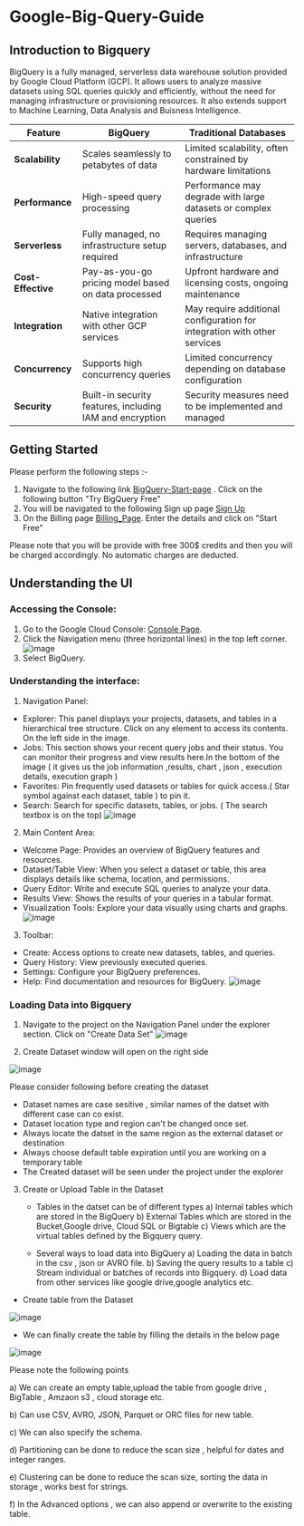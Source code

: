 # Google-Big-Query-Guide

## Introduction to Bigquery

BigQuery is a fully managed, serverless data warehouse solution provided by Google Cloud Platform (GCP). It allows users to analyze massive datasets using SQL queries quickly and efficiently, without the need for managing infrastructure or provisioning resources. It also extends support to Machine Learning, Data Analysis and Buisness Intelligence.

| Feature            | BigQuery                             | Traditional Databases               |
|--------------------|--------------------------------------|------------------------------------|
| **Scalability**    | Scales seamlessly to petabytes of data | Limited scalability, often constrained by hardware limitations |
| **Performance**    | High-speed query processing           | Performance may degrade with large datasets or complex queries |
| **Serverless**     | Fully managed, no infrastructure setup required | Requires managing servers, databases, and infrastructure |
| **Cost-Effective** | Pay-as-you-go pricing model based on data processed | Upfront hardware and licensing costs, ongoing maintenance |
| **Integration**    | Native integration with other GCP services | May require additional configuration for integration with other services |
| **Concurrency**    | Supports high concurrency queries     | Limited concurrency depending on database configuration |
| **Security**       | Built-in security features, including IAM and encryption | Security measures need to be implemented and managed |


## Getting Started 

Please perform the following steps :- 

1. Navigate to the following link [BigQuery-Start-page](https://cloud.google.com/bigquery?hl=en) . Click on the following button "Try BigQuery Free"
2. You will be navigated to the following Sign up page [Sign Up](https://console.cloud.google.com/freetrial/signup/tos)
3. On the Billing page [Billing_Page](https://console.cloud.google.com/freetrial/signup/billing/NL). Enter the details and click on "Start Free"

Please note that you will be provide with free 300$ credits and then you will be charged accordingly. No automatic charges are deducted. 


## Understanding the UI

### Accessing the Console:

1. Go to the Google Cloud Console: [Console Page](https://console.cloud.google.com).
2. Click the Navigation menu (three horizontal lines) in the top left corner.
![image](https://github.com/Saurav6789/Google-Big-Query-Guide/assets/45622711/27e2288f-e3a5-4c92-a2bd-454f9906d2bc)
3. Select BigQuery.


### Understanding the interface:

1. Navigation Panel:

- Explorer: This panel displays your projects, datasets, and tables in a hierarchical tree structure. Click on any element to access its contents. On the left side in the image.
- Jobs: This section shows your recent query jobs and their status. You can monitor their progress and view results here.In the bottom of the image ( it gives us the job information ,results, chart , json , execution details, execution graph )
- Favorites: Pin frequently used datasets or tables for quick access.( Star symbol against each dataset, table ) to pin it. 
- Search: Search for specific datasets, tables, or jobs. ( The search textbox is on the top)
![image](https://github.com/Saurav6789/Google-Big-Query-Guide/assets/45622711/b190d882-75a1-493c-acec-f034c4e84666)


2. Main Content Area:

- Welcome Page: Provides an overview of BigQuery features and resources.
- Dataset/Table View: When you select a dataset or table, this area displays details like schema, location, and permissions.
- Query Editor: Write and execute SQL queries to analyze your data.
- Results View: Shows the results of your queries in a tabular format.
- Visualization Tools: Explore your data visually using charts and graphs.
![image](https://github.com/Saurav6789/Google-Big-Query-Guide/assets/45622711/77282791-01f1-4743-b86e-66f2d5f00c38)


3. Toolbar:

- Create: Access options to create new datasets, tables, and queries.
- Query History: View previously executed queries.
- Settings: Configure your BigQuery preferences.
- Help: Find documentation and resources for BigQuery.
![image](https://github.com/Saurav6789/Google-Big-Query-Guide/assets/45622711/ef5376bb-494c-4f9c-a860-962724dc998d)


### Loading Data into Bigquery 

1. Navigate to the project on the Navigation Panel under the explorer section. Click on "Create Data Set"
  ![image](https://github.com/Saurav6789/Google-Big-Query-Guide/assets/45622711/399d1edf-3de3-452a-99e9-c9749d9905e7)

2. Create Dataset window will open on the right side
   
  ![image](https://github.com/Saurav6789/Google-Big-Query-Guide/assets/45622711/e911a428-61ff-4b0c-8c24-610bd8942b59)


   Please consider following before creating the dataset 
   - Dataset names are case sesitive , similar names of the datset with different case can co exist.
   - Dataset location type and region can't be changed once set.
   - Always locate the datset in the same region as the external dataset or destination
   - Always choose default table expiration until you are working on a temporary table
   - The Created dataset will be seen under the project under the explorer

3. Create or Upload Table in the Dataset

   - Tables in the datset can be of different types
     a) Internal tables which are stored in the BigQuery
     b) External Tables which are stored in the Bucket,Google drive, Cloud SQL or Bigtable
     c) Views which are the virtual tables defined by the Bigquery query.

   - Several ways to load data into BigQuery
     a) Loading the data in batch in the csv , json or AVRO file.
     b) Saving the query results to a table
     c) Stream individual or batches of records into Bigquery.
     d) Load data from other services like google drive,google analytics etc.
  
  - Create table from the Dataset

![image](https://github.com/Saurav6789/Google-Big-Query-Guide/assets/45622711/3582016e-4bf8-494a-bc6c-f0f9fe4792e8)

  - We can finally create the table by filling the details in the below page
    
![image](https://github.com/Saurav6789/Google-Big-Query-Guide/assets/45622711/7576ba97-8ce9-44a6-bd9a-503d7846da0d)


  Please note the following points 

  a) We can create an empty table,upload the table from google drive , BigTable , Amzaon s3 , cloud storage etc.
  
  b) Can use CSV, AVRO, JSON, Parquet or ORC files for new table.
  
  c) We can also specify the schema.
  
  d) Partitioning can be done to reduce the scan size , helpful for dates and integer ranges.
  
  e) Clustering can be done to reduce the scan size, sorting the data in storage , works best for strings.
  
  f) In the Advanced options , we can also append or overwrite to the existing table. 
  


